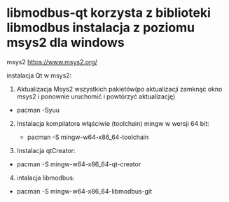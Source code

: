 # libmodbus-qt korzysta z biblioteki libmodbus instalacja z poziomu msys2 dla windows
msys2 https://www.msys2.org/

instalacja Qt w msys2:
1. Aktualizacja Msys2 wszystkich pakietów(po aktualizacji zamknąć okno msys2 i ponownie uruchomić i powtórzyć aktualizację)
  - pacman -Syuu 

2. Instalacja kompilatora włąściwie (toolchain) mingw w wersji 64 bit:
   - pacman -S  mingw-w64-x86_64-toolchain

3. Instalacja qtCreator:
  - pacman -S  mingw-w64-x86_64-qt-creator

4. intalacja libmodbus:
  - pacman -S mingw-w64-x86_64-libmodbus-git
